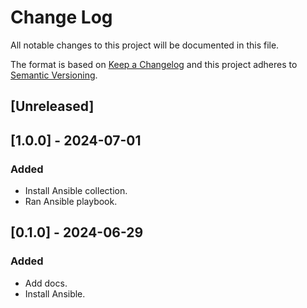# Change Log

All notable changes to this project will be documented in this file.

The format is based on [Keep a Changelog](http://keepachangelog.com/)
and this project adheres to [Semantic Versioning](http://semver.org/).

## [Unreleased]

## [1.0.0] - 2024-07-01

### Added

- Install Ansible collection.
- Ran Ansible playbook.

## [0.1.0] - 2024-06-29

### Added

- Add docs.
- Install Ansible.
